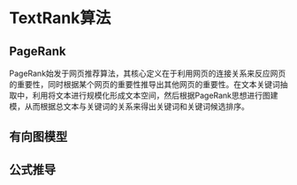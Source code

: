# TextRank算法

## PageRank

PageRank始发于网页推荐算法，其核心定义在于利用网页的连接关系来反应网页的重要性，同时根据某个网页的重要性推导出其他网页的重要性。在文本关键词抽取中，利用将文本进行规模化形成文本空间，然后根据PageRank思想进行图建模，从而根据总文本与关键词的关系来得出关键词和关键词候选排序。

## 有向图模型



## 公式推导

## 